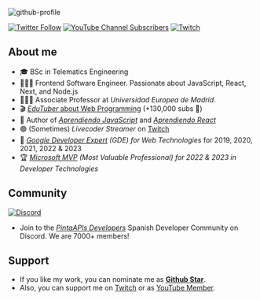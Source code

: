 ![github-profile](https://github.com/carlosazaustre/carlosazaustre/assets/650752/212e20be-963b-4407-a0ad-244b8ac18f3c)


[![Twitter Follow](https://img.shields.io/twitter/follow/carlosazaustre?style=social)](https://twitter.com/carlosazaustre)
[![YouTube Channel Subscribers](https://img.shields.io/youtube/channel/subscribers/UCJgGc8pQO1lv04VXrBxA_Hg?style=social)](https://youtube.com/carlosazaustre?sub_confirmation=1)
[![Twitch](https://img.shields.io/twitch/status/carlosazaustre?label=Follow%20me%20on%20Twitch&style=social)](https://twitch.tv/carlosazaustre)

## About me

- 🎓 BSc in Telematics Engineering
- 👨🏻‍💻 Frontend Software Engineer. Passionate about JavaScript, React, Next, and Node.js
- 👨🏻‍🏫 Associate Professor at *Universidad Europea de Madrid*.
- 🎬 [*EduTuber* about Web Programming](https://youtube.com/carlosazaustre?sub_confirmation=1) (+130,000 subs 🚀)
- 📙 Author of *[Aprendiendo JavaScript](https://amzn.to/3q3noTt)* and *[Aprendiendo React](https://amzn.to/3ZHIELW)*
- 🟣 (Sometimes) *Livecoder Streamer* on [Twitch](https://twitch.tv/carlosazaustre)
- 🏅 *[Google Developer Expert](https://developers.google.com/community/experts/directory/profile/profile-carlos-azaustre) (GDE) for Web Technologies* for 2019, 2020, 2021, 2022 & 2023
- 🏆 *[Microsoft MVP](https://mvp.microsoft.com/en-us/PublicProfile/5004840?fullName=Carlos%20Azaustre) (Most Valuable Professional) for 2022 & 2023 in Developer Technologies*

## Community
[![Discord](https://img.shields.io/discord/785146214122651688?color=white&label=Discord%20Community&logo=discord)](https://carlosazaustre.es/discord)
- Join to the *[PintaAPIs Developers](https://discord.gg/carlosazaustre)* Spanish Developer Community on Discord. We are 7000+ members!


## Support

- If you like my work, you can nominate me as **[Github Star](https://stars.github.com/nominate)**. 
- Also, you can support me on [Twitch](https://subs.twitch.tv/carlosazaustre) or as [YouTube Member](https://youtube.com/carlosazaustre/join).
